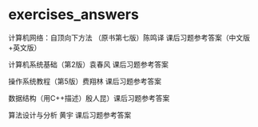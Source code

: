 # exercises_answers

计算机网络：自顶向下方法 （原书第七版）陈鸣译 课后习题参考答案（中文版+英文版）

计算机系统基础（第2版）袁春风 课后习题参考答案

操作系统教程（第5版）费翔林 课后习题参考答案

数据结构（用C++描述）殷人昆）课后习题参考答案

算法设计与分析 黄宇 课后习题参考答案